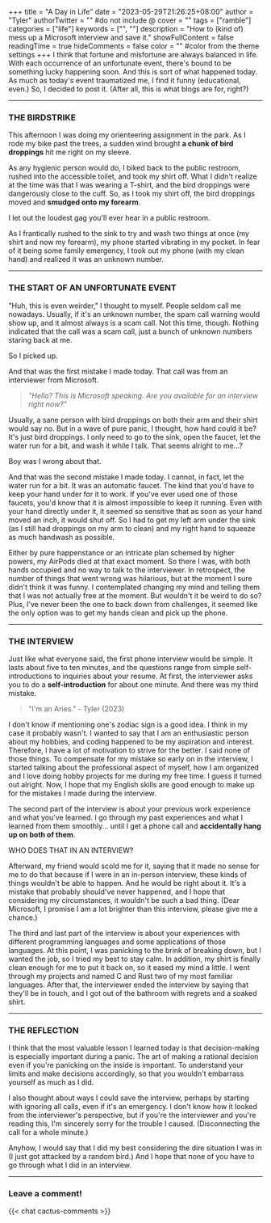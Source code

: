 +++
title = "A Day in Life"
date = "2023-05-29T21:26:25+08:00"
author = "Tyler"
authorTwitter = "" #do not include @
cover = ""
tags = ["ramble"]
categories = ["life"]
keywords = ["", ""]
description = "How to (kind of) mess up a Microsoft interview and save it."
showFullContent = false
readingTime = true
hideComments = false
color = "" #color from the theme settings
+++
I think that fortune and misfortune are always balanced in life. With each occurrence of an unfortunate event, there's bound to be something lucky happening soon. And this is sort of what happened today. As much as today's event traumatized me, I find it funny (educational, even.) So, I decided to post it. (After all, this is what blogs are for, right?)

---

### THE BIRDSTRIKE
This afternoon I was doing my orienteering assignment in the park. As I rode my bike past the trees, a sudden wind brought **a chunk of bird droppings** hit me right on my sleeve.

As any hygienic person would do, I biked back to the public restroom, rushed into the accessible toilet, and took my shirt off. What I didn't realize at the time was that I was wearing a T-shirt, and the bird droppings were dangerously close to the cuff. So, as I took my shirt off, the bird droppings moved and **smudged onto my forearm**.

I let out the loudest gag you'll ever hear in a public restroom.

As I frantically rushed to the sink to try and wash two things at once (my shirt and now my forearm), my phone started vibrating in my pocket. In fear of it being some family emergency, I took out my phone (with my clean hand) and realized it was an unknown number.

---

### THE START OF AN UNFORTUNATE EVENT
"Huh, this is even weirder," I thought to myself. People seldom call me nowadays. Usually, if it's an unknown number, the spam call warning would show up, and it almost always is a scam call. Not this time, though. Nothing indicated that the call was a scam call, just a bunch of unknown numbers staring back at me.

So I picked up.

And that was the first mistake I made today. That call was from an interviewer from Microsoft. 

> *"Hello? This is Microsoft speaking. Are you available for an interview right now?"*

Usually, a sane person with bird droppings on both their arm and their shirt would say no. But in a wave of pure panic, I thought, how hard could it be? It's just bird droppings. I only need to go to the sink, open the faucet, let the water run for a bit, and wash it while I talk. That seems alright to me...?

Boy was I wrong about that.

And that was the second mistake I made today. I cannot, in fact, let the water run for a bit. It was an automatic faucet. The kind that you'd have to keep your hand under for it to work. If you've ever used one of those faucets, you'd know that it is almost impossible to keep it running. Even with your hand directly under it, it seemed so sensitive that as soon as your hand moved an inch, it would shut off. So I had to get my left arm under the sink (as I still had droppings on my arm to clean) and my right hand to squeeze as much handwash as possible. 

Either by pure happenstance or an intricate plan schemed by higher powers, my AirPods died at that exact moment. So there I was, with both hands occupied and no way to talk to the interviewer. In retrospect, the number of things that went wrong was hilarious, but at the moment I sure didn't think it was funny. I contemplated changing my mind and telling them that I was not actually free at the moment. But wouldn't it be weird to do so? Plus, I've never been the one to back down from challenges, it seemed like the only option was to get my hands clean and pick up the phone. 

---

### THE INTERVIEW
Just like what everyone said, the first phone interview would be simple. It lasts about five to ten minutes, and the questions range from simple self-introductions to inquiries about your resume. At first, the interviewer asks you to do a **self-introduction** for about one minute. And there was my third mistake.

> "I'm an Aries." - Tyler (2023)

I don't know if mentioning one's zodiac sign is a good idea. I think in my case it probably wasn't. I wanted to say that I am an enthusiastic person about my hobbies, and coding happened to be my aspiration and interest. Therefore, I have a lot of motivation to strive for the better. I said none of those things. To compensate for my mistake so early on in the interview, I started talking about the professional aspect of myself, how I am organized and I love doing hobby projects for me during my free time. I guess it turned out alright. Now, I hope that my English skills are good enough to make up for the mistakes I made during the interview.

The second part of the interview is about your previous work experience and what you've learned. I go through my past experiences and what I learned from them smoothly... until I get a phone call and **accidentally hang up on both of them**. 

WHO DOES THAT IN AN INTERVIEW? 

Afterward, my friend would scold me for it, saying that it made no sense for me to do that because if I were in an in-person interview, these kinds of things wouldn't be able to happen. And he would be right about it. It's a mistake that probably should've never happened, and I hope that considering my circumstances, it wouldn't be such a bad thing. (Dear Microsoft, I promise I am a lot brighter than this interview, please give me a chance.)

The third and last part of the interview is about your experiences with different programming languages and some applications of those languages. At this point, I was panicking to the brink of breaking down, but I wanted the job, so I tried my best to stay calm. In addition, my shirt is finally clean enough for me to put it back on, so it eased my mind a little. I went through my projects and named C and Rust two of my most familiar languages. After that, the interviewer ended the interview by saying that they'll be in touch, and I got out of the bathroom with regrets and a soaked shirt.

---

### THE REFLECTION
I think that the most valuable lesson I learned today is that decision-making is especially important during a panic. The art of making a rational decision even if you're panicking on the inside is important. To understand your limits and make decisions accordingly, so that you wouldn't embarrass yourself as much as I did.

I also thought about ways I could save the interview, perhaps by starting with ignoring all calls, even if it's an emergency. I don't know how it looked from the interviewer's perspective, but if you're the interviewer and you're reading this, I'm sincerely sorry for the trouble I caused. (Disconnecting the call for a whole minute.)

Anyhow, I would say that I did my best considering the dire situation I was in (I just got attacked by a random bird.) And I hope that none of you have to go through what I did in an interview.

---

### Leave a comment!
{{< chat cactus-comments >}}
